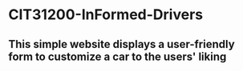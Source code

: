 # CIT31200-InFormed-Drivers

## This simple website displays a user-friendly form to customize a car to the users' liking
